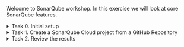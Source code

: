 Welcome to SonarQube workshop. In this exercise we will look at core SonarQube features.

<details>
  <summary>Task 0. Initial setup</summary>
Use this repository template to create a new repository. If the Action gods were merciful today, the automation has already invited you to SonarQube Workshop organisation, created a repository from the template and used your GutHub username for repository name.

If you haven't done so yet, please log into SonarQube Cloud from https://sonarcloud.io/login. Please make sure to use GitHub for authentication. 

![GitHub Login](workshop_images/github_login.jpg)

While it's possible to log in with other DevOps platforms, we will be using GitHub in this exercise. Your SonarQube Cloud account will be created if this is the first time you are logging into the platform. Once your account is created, the admin will add you to the SonarQube Workshop organisation.
</details>

<details>
  <summary>Task 1. Create a SonarQube Cloud project from a GitHub Repository</summary>

To create a new project in SonarQube Cloud from your GitHub repository, follow these steps:
  1. Log in to [SonarQube Cloud](https://sonarcloud.io/login) using your GitHub account.
  2. Click on **"+ Analyze new project"** 
  ![Create project](workshop_images/create_project.jpg)
  
  3. Make sure to select **SonarQube Workshop** in organisation list. In the list of repositories, find and select the repository that was created for you. Make sure the repository name includes your GitHub username (e.g., `sq-workshop-yourusername`). Click on **Set Up** button.
  ![Select the repository](workshop_images/select_reporitory.jpg)
  
  4. In the **Set up project for Clean as You Code** screen, select **Number of days** and accept the default 30 days period. Click on **Create project** button.
  ![New code](workshop_images/clean_as_you_code.jpg)
  
  5. SonarQube will start the analysis of the project which will take a few minutes
  ![Initial analysis](workshop_images/initial_analysis.jpg)
  
  6. When the initial analysis is completed, you should be able to see all issues found by SonarQube:
  ![Initial analysis result](workshop_images/initial_analysis_result.jpg)
  </details>

<details>
  <summary>Task 2. Review the results</summary>
  No dependency information... Why?
</details>

